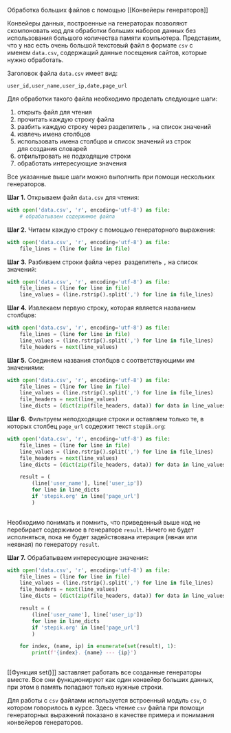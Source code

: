 Обработка больших файлов с помощью [[Конвейеры генераторов]]

Конвейеры данных, построенные на генераторах позволяют скомпоновать код для обработки больших наборов данных без использования большого количества памяти компьютера. Представим, что у нас есть очень большой текстовый файл в формате `csv` с именем `data.csv`, содержащий данные посещения сайтов, которые нужно обработать.

Заголовок файла `data.csv` имеет вид:

```no-highlight
user_id,user_name,user_ip,date,page_url
```

Для обработки такого файла необходимо проделать следующие шаги:

1. открыть файл для чтения
2. прочитать каждую строку файла
3. разбить каждую строку через разделитель `,` на список значений
4. извлечь имена столбцов
5. использовать имена столбцов и список значений из строк для создания словарей
6. отфильтровать не подходящие строки
7. обработать интересующие значения

Все указанные выше шаги можно выполнить при помощи нескольких генераторов.

**Шаг 1.** Открываем файл `data.csv` для чтения:

```python
with open('data.csv', 'r', encoding='utf-8') as file:
    # обрабатываем содержимое файла
```

**Шаг 2.** Читаем каждую строку с помощью генераторного выражения:

```python
with open('data.csv', 'r', encoding='utf-8') as file:
    file_lines = (line for line in file)
```

**Шаг 3.** Разбиваем строки файла через  разделитель `,` на список значений:

```python
with open('data.csv', 'r', encoding='utf-8') as file:
    file_lines = (line for line in file)
    line_values = (line.rstrip().split(',') for line in file_lines)
```

**Шаг 4.** Извлекаем первую строку, которая является названием столбцов:

```python
with open('data.csv', 'r', encoding='utf-8') as file:
    file_lines = (line for line in file)
    line_values = (line.rstrip().split(',') for line in file_lines)
    file_headers = next(line_values)
```

**Шаг 5.** Соединяем названия столбцов с соответствующими им значениями:

```python
with open('data.csv', 'r', encoding='utf-8') as file:
    file_lines = (line for line in file)
    line_values = (line.rstrip().split(',') for line in file_lines)
    file_headers = next(line_values)
    line_dicts = (dict(zip(file_headers, data)) for data in line_values)
```

**Шаг 6.** Фильтруем неподходящие строки и оставляем только те, в которых столбец `page_url` содержит текст `stepik.org`:

```python
with open('data.csv', 'r', encoding='utf-8') as file:
    file_lines = (line for line in file)
    line_values = (line.rstrip().split(',') for line in file_lines)
    file_headers = next(line_values)
    line_dicts = (dict(zip(file_headers, data)) for data in line_values)

    result = (
        (line['user_name'], line['user_ip'])
        for line in line_dicts
        if 'stepik.org' in line['page_url']
        )
    
```

Необходимо понимать и помнить, что приведенный выше код не перебирает содержимое в генераторе `result`. Ничего не будет исполняться, пока не будет задействована итерация (явная или неявная) по генератору `result`.

**Шаг 7.** Обрабатываем интересующие значения:

```python
with open('data.csv', 'r', encoding='utf-8') as file:
    file_lines = (line for line in file)
    line_values = (line.rstrip().split(',') for line in file_lines)
    file_headers = next(line_values)
    line_dicts = (dict(zip(file_headers, data)) for data in line_values)

    result = (
        (line['user_name'], line['user_ip'])
        for line in line_dicts
        if 'stepik.org' in line['page_url']
        )

    for index, (name, ip) in enumerate(set(result), 1):
        print(f'{index}. {name} --- {ip}')
    
```

[[Функция set()]] заставляет работать все созданные генераторы вместе. Все они функционируют как один конвейер больших данных, при этом в память попадают только нужные строки.

Для работы с `csv` файлами используется встроенный модуль `csv`, о котором говорилось в курсе. Здесь чтение `csv` файла при помощи генераторных выражений показано в качестве примера и понимания конвейеров генераторов.
